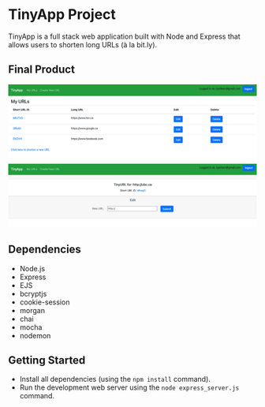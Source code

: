 # TinyApp Project

TinyApp is a full stack web application built with Node and Express that allows users to shorten long URLs (à la bit.ly).

## Final Product

!["Screenshot of URLs page"](https://github.com/lyjeileen/tinyapp/blob/main/docs/urls-page.png?raw=true)
!["Screenshot of single URL page"](https://github.com/lyjeileen/tinyapp/blob/main/docs/single-url-page.png?raw=true)

## Dependencies

- Node.js
- Express
- EJS
- bcryptjs
- cookie-session
- morgan
- chai
- mocha
- nodemon

## Getting Started

- Install all dependencies (using the `npm install` command).
- Run the development web server using the `node express_server.js` command.

